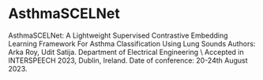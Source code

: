 # AsthmaSCELNet
AsthmaSCELNet: A Lightweight Supervised Contrastive Embedding Learning Framework For Asthma Classification Using Lung Sounds
Authors: Arka Roy, Udit Satija.
Department of Electrical Engineering \\
Accepted in INTERSPEECH 2023, Dublin, Ireland.
Date of conference: 20-24th August 2023.

